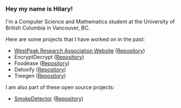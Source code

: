 ### Hey my name is Hilary!

I'm a Computer Science and Mathematics student at the University of British Columbia in Vancouver, BC.

Here are some projects that I have worked on in the past:

 - [WestPeak Research Association Website](https://westpeakresearch.com/) ([Repository](https://github.com/WestPeakResearch/WestPeakWebsite))
 - EncryptDecrypt ([Repository](https://github.com/Papershine/EncryptDecrypt))
 - Foodease ([Repository](https://github.com/alan-w-u/foodease))
 - Detoxify ([Repository](https://github.com/mxrah10/toxicity-censor))
 - Treegen ([Repository](https://github.com/Papershine/Treegen))

I am also part of these open source projects:

 - [SmokeDetector](https://charcoal-se.org/smokey/) ([Repository](https://github.com/Charcoal-SE/SmokeDetector))

<!--
**Papershine/Papershine** is a ✨ _special_ ✨ repository because its `README.md` (this file) appears on your GitHub profile.

Here are some ideas to get you started:

- 🔭 I’m currently working on ...
- 🌱 I’m currently learning ...
- 👯 I’m looking to collaborate on ...
- 🤔 I’m looking for help with ...
- 💬 Ask me about ...
- 📫 How to reach me: ...
- 😄 Pronouns: ...
- ⚡ Fun fact: ...
-->
